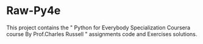 # Raw-Py4e
This project contains the " Python for Everybody Specialization Coursera course By Prof.Charles Russell " assignments code and Exercises solutions.

